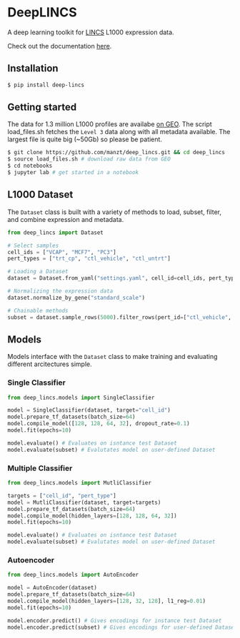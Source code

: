 # DeepLINCS

A deep learning toolkit for [LINCS](http://www.lincsproject.org/) L1000 expression data.

Check out the documentation [here](https://deep-lincs.readthedocs.io).

## Installation
```bash
$ pip install deep-lincs
```

## Getting started
The data for 1.3 million L1000 profiles are availabe [on GEO](https://www.ncbi.nlm.nih.gov/geo/query/acc.cgi?acc=GSE92742). The script load_files.sh fetches the `Level 3` data along with all metadata available. The largest file is quite big (~50Gb) so please be patient.

```bash
$ git clone https://github.com/manzt/deep_lincs.git && cd deep_lincs
$ source load_files.sh # download raw data from GEO
$ cd notebooks 
$ jupyter lab # get started in a notebook 
```

## L1000 Dataset
The `Dataset` class is built with a variety of methods to load, subset, filter, and combine expression and metadata. 
```python
from deep_lincs import Dataset

# Select samples 
cell_ids = ["VCAP", "MCF7", "PC3"]
pert_types = ["trt_cp", "ctl_vehicle", "ctl_untrt"]

# Loading a Dataset
dataset = Dataset.from_yaml("settings.yaml", cell_id=cell_ids, pert_type=pert_types)

# Normalizing the expression data
dataset.normalize_by_gene("standard_scale")

# Chainable methods
subset = dataset.sample_rows(5000).filter_rows(pert_id=["ctl_vehicle", "ctl_untrt"])
```

## Models
Models interface with the `Dataset` class to make training and evaluating different arcitectures simple.


### Single Classifier

```python
from deep_lincs.models import SingleClassifier

model = SingleClassifier(dataset, target="cell_id")
model.prepare_tf_datasets(batch_size=64)
model.compile_model([128, 128, 64, 32], dropout_rate=0.1)
model.fit(epochs=10)

model.evaluate() # Evaluates on isntance test Dataset
model.evaluate(subset) # Evalutates model on user-defined Dataset
```

### Multiple Classifier

```python
from deep_lincs.models import MutliClassifier

targets = ["cell_id", "pert_type"]
model = MutliClassifier(dataset, target=targets)
model.prepare_tf_datasets(batch_size=64)
model.compile_model(hidden_layers=[128, 128, 64, 32])
model.fit(epochs=10)

model.evaluate() # Evaluates on isntance test Dataset
model.evaluate(subset) # Evalutates model on user-defined Dataset
```

### Autoencoder

```python
from deep_lincs.models import AutoEncoder

model = AutoEncoder(dataset)
model.prepare_tf_datasets(batch_size=64)
model.compile_model(hidden_layers=[128, 32, 128], l1_reg=0.01)
model.fit(epochs=10)

model.encoder.predict() # Gives encodings for instance test Dataset
model.encoder.predict(subset) # Gives encodings for user-defined Dataset
```

